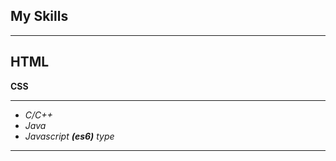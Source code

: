 ## My Skills
 ***
 HTML
 ---
 **CSS**
 ___
 
 - _C/C++_
 - _Java_
 - _Javascript **(es6)** type_  
----
